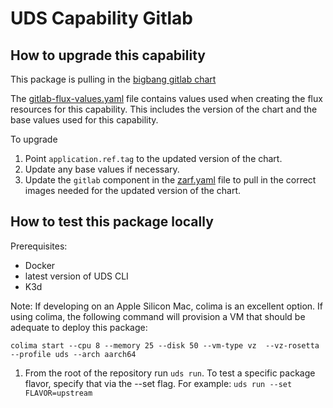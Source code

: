 # UDS Capability Gitlab

## How to upgrade this capability

This package is pulling in the [bigbang gitlab chart](https://repo1.dso.mil/big-bang/product/packages/gitlab)

The [gitlab-flux-values.yaml](../gitlab-flux-values.yaml) file contains values used when creating the flux resources for this capability. This includes the version of the chart and the base values used for this capability.

To upgrade
1) Point `application.ref.tag` to the updated version of the chart.
1) Update any base values if necessary.
1) Update the `gitlab` component in the [zarf.yaml](../zarf.yaml) file to pull in the correct images needed for the updated version of the chart.

## How to test this package locally

Prerequisites:
- Docker
- latest version of UDS CLI
- K3d

Note: If developing on an Apple Silicon Mac, colima is an excellent option. If using colima, the following command will provision a VM that should be adequate to deploy this package:  

`colima start --cpu 8 --memory 25 --disk 50 --vm-type vz  --vz-rosetta --profile uds --arch aarch64`

 1) From the root of the repository run `uds run`. To test a specific package flavor, specify that via the --set flag. For example: `uds run --set FLAVOR=upstream`
